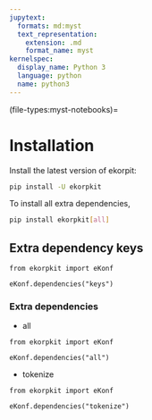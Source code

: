 ```yaml
---
jupytext:
  formats: md:myst
  text_representation:
    extension: .md
    format_name: myst
kernelspec:
  display_name: Python 3
  language: python
  name: python3
---
```


(file-types:myst-notebooks)=
# Installation

Install the latest version of ekorpit:

```bash
pip install -U ekorpkit
```

To install all extra dependencies,

```bash
pip install ekorpkit[all]
```

## Extra dependency keys

```{code-cell} ipython3
from ekorpkit import eKonf

eKonf.dependencies("keys")
```

### Extra dependencies

- all

```{code-cell} ipython3
from ekorpkit import eKonf

eKonf.dependencies("all")
```

- tokenize

```{code-cell} ipython3
from ekorpkit import eKonf

eKonf.dependencies("tokenize")
```
